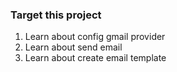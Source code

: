 ### Target this project
1. Learn about config gmail provider
2. Learn about send email
3. Learn about create email template
